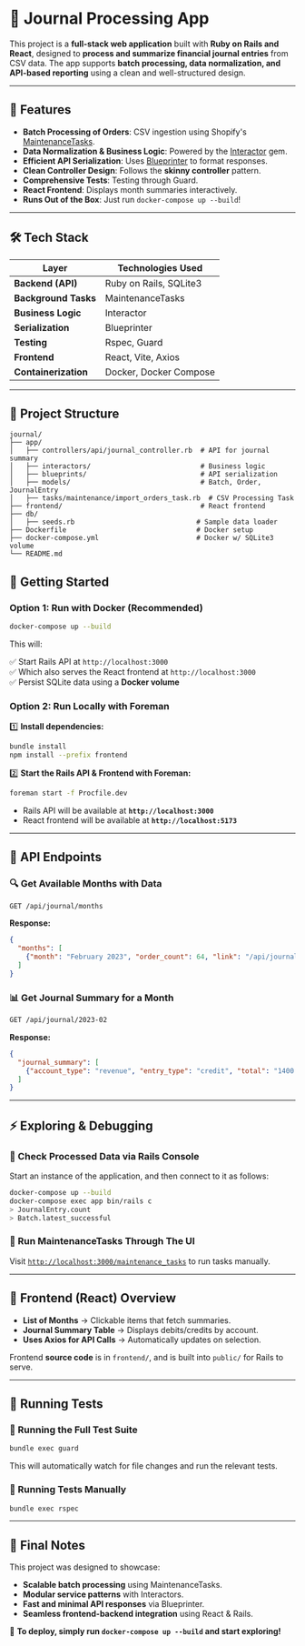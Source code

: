 # 📘 Journal Processing App

This project is a **full-stack web application** built with **Ruby on Rails and React**, designed to **process and summarize financial journal entries** from CSV data. The app supports **batch processing, data normalization, and API-based reporting** using a clean and well-structured design.

---

## 🚀 Features

- **Batch Processing of Orders**: CSV ingestion using Shopify's [MaintenanceTasks](https://github.com/Shopify/maintenance_tasks).
- **Data Normalization & Business Logic**: Powered by the [Interactor](https://github.com/collectiveidea/interactor) gem.
- **Efficient API Serialization**: Uses [Blueprinter](https://github.com/procore-oss/blueprinter) to format responses.
- **Clean Controller Design**: Follows the **skinny controller** pattern.
- **Comprehensive Tests**: Testing through Guard.
- **React Frontend**: Displays month summaries interactively.
- **Runs Out of the Box**: Just run `docker-compose up --build`!

---

## 🛠️ Tech Stack

| Layer | Technologies Used |
|---|---|
| **Backend (API)** | Ruby on Rails, SQLite3 |
| **Background Tasks** | MaintenanceTasks |
| **Business Logic** | Interactor |
| **Serialization** | Blueprinter |
| **Testing** | Rspec, Guard |
| **Frontend** | React, Vite, Axios |
| **Containerization** | Docker, Docker Compose |

---

## 📂 Project Structure

```plaintext
journal/
├── app/
│   ├── controllers/api/journal_controller.rb  # API for journal summary
│   ├── interactors/                           # Business logic
│   ├── blueprints/                            # API serialization
│   ├── models/                                # Batch, Order, JournalEntry
│   ├── tasks/maintenance/import_orders_task.rb  # CSV Processing Task
├── frontend/                                  # React frontend
├── db/
│   ├── seeds.rb                              # Sample data loader
├── Dockerfile                                # Docker setup
├── docker-compose.yml                        # Docker w/ SQLite3 volume
└── README.md
```

## 🔧 Getting Started

### **Option 1: Run with Docker** (Recommended)
```sh
docker-compose up --build
```
This will:

✅ Start Rails API at `http://localhost:3000`  
✅ Which also serves the React frontend at `http://localhost:3000`  
✅ Persist SQLite data using a **Docker volume**

### **Option 2: Run Locally with Foreman**

1️⃣ **Install dependencies:**
```sh
bundle install
npm install --prefix frontend
```

2️⃣ **Start the Rails API & Frontend with Foreman:**
```sh
foreman start -f Procfile.dev
```
- Rails API will be available at **`http://localhost:3000`**
- React frontend will be available at **`http://localhost:5173`**

---

## 📡 API Endpoints

### 🔍 Get Available Months with Data
```sh
GET /api/journal/months
```
**Response:**
```json
{
  "months": [
    {"month": "February 2023", "order_count": 64, "link": "/api/journal/2023-02"}
  ]
}
```

### 📊 Get Journal Summary for a Month
```sh
GET /api/journal/2023-02
```
**Response:**
```json
{
  "journal_summary": [
    {"account_type": "revenue", "entry_type": "credit", "total": "1400.25"}
  ]
}
```

---

## ⚡ Exploring & Debugging

### 🔹 Check Processed Data via Rails Console
Start an instance of the application, and then connect to it as follows:

```sh
docker-compose up --build
docker-compose exec app bin/rails c
> JournalEntry.count
> Batch.latest_successful
```

### 🔹 Run MaintenanceTasks Through The UI
Visit [`http://localhost:3000/maintenance_tasks`](http://localhost:3000/maintenance_tasks) to run tasks manually.

---

## 🎨 Frontend (React) Overview

- **List of Months** → Clickable items that fetch summaries.
- **Journal Summary Table** → Displays debits/credits by account.
- **Uses Axios for API Calls** → Automatically updates on selection.

Frontend **source code** is in `frontend/`, and is built into `public/` for Rails to serve.

---

## 🧪 Running Tests

### 🔹 Running the Full Test Suite
```sh
bundle exec guard
```
This will automatically watch for file changes and run the relevant tests.

### 🔹 Running Tests Manually
```sh
bundle exec rspec
```

---

## 🎯 Final Notes
This project was designed to showcase:
- **Scalable batch processing** using MaintenanceTasks.
- **Modular service patterns** with Interactors.
- **Fast and minimal API responses** via Blueprinter.
- **Seamless frontend-backend integration** using React & Rails.

🚀 **To deploy, simply run `docker-compose up --build` and start exploring!**

